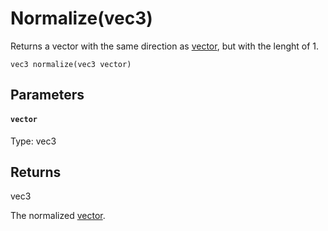 # Normalize(vec3)

Returns a vector with the same direction as [vector](#vector), but with the lenght of 1.

```
vec3 normalize(vec3 vector)
```

## Parameters

#### `vector`
Type: vec3

## Returns

vec3

The normalized [vector](#vector).

